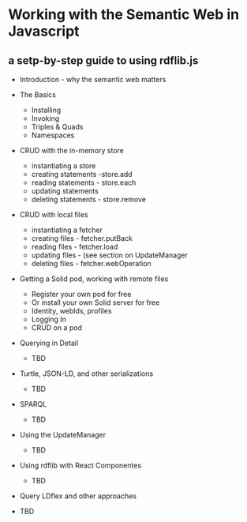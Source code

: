 # Working with the Semantic Web in Javascript

## a setp-by-step guide to using rdflib.js

* Introduction - why the semantic web matters

* The Basics

    * Installing
    * Invoking
    * Triples & Quads
    * Namespaces

* CRUD with the in-memory store

    * instantiating a store
    * creating statements -store.add
    * reading statements - store.each
    * updating statements
    * deleting statements - store.remove

* CRUD with local files

    * instantiating a fetcher
    * creating files - fetcher.putBack
    * reading files  - fetcher.load
    * updating files - (see section on UpdateManager
    * deleting files - fetcher.webOperation

* Getting a Solid pod, working with remote files

    * Register your own pod for free
    * Or install your own Solid server for free
    * Identity, webIds, profiles
    * Logging In
    * CRUD on a pod

* Querying in Detail

    * TBD

* Turtle, JSON-LD, and other serializations

    * TBD

* SPARQL

    * TBD

* Using the UpdateManager

    * TBD

* Using rdflib with React Componentes

    * TBD
    
* Query LDflex and other approaches

* TBD

